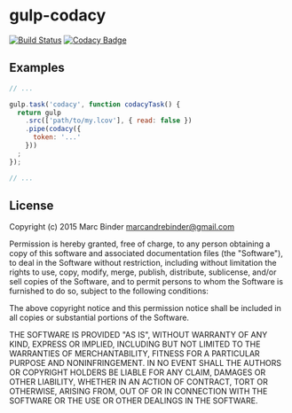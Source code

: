 # gulp-codacy
[![Build Status](https://travis-ci.org/MrBoolean/gulp-codacy.svg)](https://travis-ci.org/MrBoolean/gulp-codacy) [![Codacy Badge](https://api.codacy.com/project/badge/grade/a19a78117de845009832fe9cc432d27e)](https://www.codacy.com/app/mrboolean/gulp-codacy)

## Examples
```javascript
// ...

gulp.task('codacy', function codacyTask() {
  return gulp
    .src(['path/to/my.lcov'], { read: false })
    .pipe(codacy({
      token: '...'
    }))
  ;
});

// ...
```

## License
Copyright (c) 2015 Marc Binder <marcandrebinder@gmail.com>

Permission is hereby granted, free of charge, to any person obtaining a copy
of this software and associated documentation files (the "Software"), to deal
in the Software without restriction, including without limitation the rights
to use, copy, modify, merge, publish, distribute, sublicense, and/or sell
copies of the Software, and to permit persons to whom the Software is
furnished to do so, subject to the following conditions:

The above copyright notice and this permission notice shall be included in
all copies or substantial portions of the Software.

THE SOFTWARE IS PROVIDED "AS IS", WITHOUT WARRANTY OF ANY KIND, EXPRESS OR
IMPLIED, INCLUDING BUT NOT LIMITED TO THE WARRANTIES OF MERCHANTABILITY,
FITNESS FOR A PARTICULAR PURPOSE AND NONINFRINGEMENT.  IN NO EVENT SHALL THE
AUTHORS OR COPYRIGHT HOLDERS BE LIABLE FOR ANY CLAIM, DAMAGES OR OTHER
LIABILITY, WHETHER IN AN ACTION OF CONTRACT, TORT OR OTHERWISE, ARISING FROM,
OUT OF OR IN CONNECTION WITH THE SOFTWARE OR THE USE OR OTHER DEALINGS IN
THE SOFTWARE.
